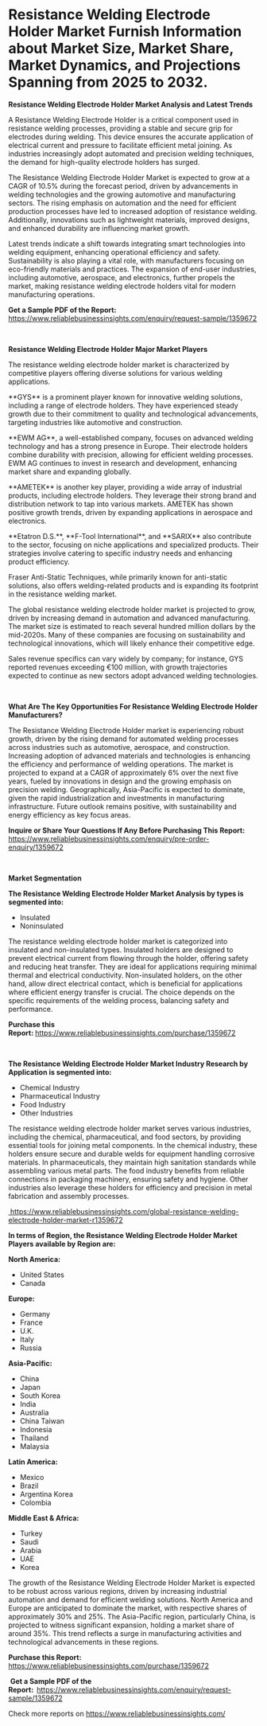 <p><h1>Resistance Welding Electrode Holder Market Furnish Information about Market Size, Market Share, Market Dynamics, and Projections Spanning from 2025 to 2032.</h1></p><p><strong>Resistance Welding Electrode Holder Market Analysis and Latest Trends</strong></p>
<p><p>A Resistance Welding Electrode Holder is a critical component used in resistance welding processes, providing a stable and secure grip for electrodes during welding. This device ensures the accurate application of electrical current and pressure to facilitate efficient metal joining. As industries increasingly adopt automated and precision welding techniques, the demand for high-quality electrode holders has surged.</p><p>The Resistance Welding Electrode Holder Market is expected to grow at a CAGR of 10.5% during the forecast period, driven by advancements in welding technologies and the growing automotive and manufacturing sectors. The rising emphasis on automation and the need for efficient production processes have led to increased adoption of resistance welding. Additionally, innovations such as lightweight materials, improved designs, and enhanced durability are influencing market growth.</p><p>Latest trends indicate a shift towards integrating smart technologies into welding equipment, enhancing operational efficiency and safety. Sustainability is also playing a vital role, with manufacturers focusing on eco-friendly materials and practices. The expansion of end-user industries, including automotive, aerospace, and electronics, further propels the market, making resistance welding electrode holders vital for modern manufacturing operations.</p></p>
<p><strong>Get a Sample PDF of the Report:&nbsp;</strong> <a href="https://www.reliablebusinessinsights.com/enquiry/request-sample/1359672?utm_campaign=2440&utm_medium=2&utm_source=Github&utm_content=ia&utm_term=22032025&utm_id=resistance-welding-electrode-holder">https://www.reliablebusinessinsights.com/enquiry/request-sample/1359672</a></p>
<p>&nbsp;</p>
<p><strong>Resistance Welding Electrode Holder Major Market Players</strong></p>
<p><p>The resistance welding electrode holder market is characterized by competitive players offering diverse solutions for various welding applications. </p><p>**GYS** is a prominent player known for innovative welding solutions, including a range of electrode holders. They have experienced steady growth due to their commitment to quality and technological advancements, targeting industries like automotive and construction.</p><p>**EWM AG**, a well-established company, focuses on advanced welding technology and has a strong presence in Europe. Their electrode holders combine durability with precision, allowing for efficient welding processes. EWM AG continues to invest in research and development, enhancing market share and expanding globally.</p><p>**AMETEK** is another key player, providing a wide array of industrial products, including electrode holders. They leverage their strong brand and distribution network to tap into various markets. AMETEK has shown positive growth trends, driven by expanding applications in aerospace and electronics.</p><p>**Etatron D.S.**, **F-Tool International**, and **SARIX** also contribute to the sector, focusing on niche applications and specialized products. Their strategies involve catering to specific industry needs and enhancing product efficiency.</p><p>Fraser Anti-Static Techniques, while primarily known for anti-static solutions, also offers welding-related products and is expanding its footprint in the resistance welding market.</p><p>The global resistance welding electrode holder market is projected to grow, driven by increasing demand in automation and advanced manufacturing. The market size is estimated to reach several hundred million dollars by the mid-2020s. Many of these companies are focusing on sustainability and technological innovations, which will likely enhance their competitive edge. </p><p>Sales revenue specifics can vary widely by company; for instance, GYS reported revenues exceeding €100 million, with growth trajectories expected to continue as new sectors adopt advanced welding technologies.</p></p>
<p>&nbsp;</p>
<p><strong>What Are The Key Opportunities For Resistance Welding Electrode Holder Manufacturers?</strong></p>
<p><p>The Resistance Welding Electrode Holder market is experiencing robust growth, driven by the rising demand for automated welding processes across industries such as automotive, aerospace, and construction. Increasing adoption of advanced materials and technologies is enhancing the efficiency and performance of welding operations. The market is projected to expand at a CAGR of approximately 6% over the next five years, fueled by innovations in design and the growing emphasis on precision welding. Geographically, Asia-Pacific is expected to dominate, given the rapid industrialization and investments in manufacturing infrastructure. Future outlook remains positive, with sustainability and energy efficiency as key focus areas.</p></p>
<p><strong>Inquire or Share Your Questions If Any Before Purchasing This Report:</strong> <a href="https://www.reliablebusinessinsights.com/enquiry/pre-order-enquiry/1359672?utm_campaign=2440&utm_medium=2&utm_source=Github&utm_content=ia&utm_term=22032025&utm_id=resistance-welding-electrode-holder">https://www.reliablebusinessinsights.com/enquiry/pre-order-enquiry/1359672</a></p>
<p>&nbsp;</p>
<p><strong>Market Segmentation</strong></p>
<p><strong>The Resistance Welding Electrode Holder Market Analysis by types is segmented into:</strong></p>
<p><ul><li>Insulated</li><li>Noninsulated</li></ul></p>
<p><p>The resistance welding electrode holder market is categorized into insulated and non-insulated types. Insulated holders are designed to prevent electrical current from flowing through the holder, offering safety and reducing heat transfer. They are ideal for applications requiring minimal thermal and electrical conductivity. Non-insulated holders, on the other hand, allow direct electrical contact, which is beneficial for applications where efficient energy transfer is crucial. The choice depends on the specific requirements of the welding process, balancing safety and performance.</p></p>
<p><strong>Purchase this Report:&nbsp;</strong><a href="https://www.reliablebusinessinsights.com/purchase/1359672?utm_campaign=2440&utm_medium=2&utm_source=Github&utm_content=ia&utm_term=22032025&utm_id=resistance-welding-electrode-holder">https://www.reliablebusinessinsights.com/purchase/1359672</a></p>
<p>&nbsp;</p>
<p><strong>The Resistance Welding Electrode Holder Market Industry Research by Application is segmented into:</strong></p>
<p><ul><li>Chemical Industry</li><li>Pharmaceutical Industry</li><li>Food Industry</li><li>Other Industries</li></ul></p>
<p><p>The resistance welding electrode holder market serves various industries, including the chemical, pharmaceutical, and food sectors, by providing essential tools for joining metal components. In the chemical industry, these holders ensure secure and durable welds for equipment handling corrosive materials. In pharmaceuticals, they maintain high sanitation standards while assembling various metal parts. The food industry benefits from reliable connections in packaging machinery, ensuring safety and hygiene. Other industries also leverage these holders for efficiency and precision in metal fabrication and assembly processes.</p></p>
<p><a href="https://www.reliablebusinessinsights.com/global-resistance-welding-electrode-holder-market-r1359672?utm_campaign=2440&utm_medium=2&utm_source=Github&utm_content=ia&utm_term=22032025&utm_id=resistance-welding-electrode-holder">&nbsp;https://www.reliablebusinessinsights.com/global-resistance-welding-electrode-holder-market-r1359672</a></p>
<p><strong>In terms of Region, the Resistance Welding Electrode Holder Market Players available by Region are:</strong></p>
<p>
    <p> <strong> North America: </strong>
        <ul>
            <li>United States</li>
            <li>Canada</li>
        </ul>
        </p> 
    <p> <strong> Europe: </strong>
        <ul>
            <li>Germany</li>
            <li>France</li>
            <li>U.K.</li>
            <li>Italy</li>
            <li>Russia</li>
        </ul>
        </p> 
    <p> <strong> Asia-Pacific: </strong>
        <ul>
            <li>China</li>
            <li>Japan</li>
            <li>South Korea</li>
            <li>India</li>
            <li>Australia</li>
            <li>China Taiwan</li>
            <li>Indonesia</li>
            <li>Thailand</li>
            <li>Malaysia</li>
        </ul>
        </p> 
    <p> <strong> Latin America: </strong>
        <ul>
            <li>Mexico</li>
            <li>Brazil</li>
            <li>Argentina Korea</li>
            <li>Colombia</li>
        </ul>
        </p> 
    <p> <strong> Middle East & Africa: </strong>
        <ul>
            <li>Turkey</li>
            <li>Saudi</li>
            <li>Arabia</li>
            <li>UAE</li>
            <li>Korea</li>
        </ul>
    </p>
    </p>
<p><p>The growth of the Resistance Welding Electrode Holder Market is expected to be robust across various regions, driven by increasing industrial automation and demand for efficient welding solutions. North America and Europe are anticipated to dominate the market, with respective shares of approximately 30% and 25%. The Asia-Pacific region, particularly China, is projected to witness significant expansion, holding a market share of around 35%. This trend reflects a surge in manufacturing activities and technological advancements in these regions.</p></p>
<p><strong>Purchase this Report: </strong><a href="https://www.reliablebusinessinsights.com/purchase/1359672?utm_campaign=2440&utm_medium=2&utm_source=Github&utm_content=ia&utm_term=22032025&utm_id=resistance-welding-electrode-holder">https://www.reliablebusinessinsights.com/purchase/1359672</a></p>
<p>&nbsp;<strong>Get a Sample PDF of the Report:&nbsp;&nbsp;</strong><a href="https://www.reliablebusinessinsights.com/enquiry/request-sample/1359672?utm_campaign=2440&utm_medium=2&utm_source=Github&utm_content=ia&utm_term=22032025&utm_id=resistance-welding-electrode-holder">https://www.reliablebusinessinsights.com/enquiry/request-sample/1359672</a></p>
<p><strong></strong></p>
<p>Check more reports on <a href="https://www.reliablebusinessinsights.com/?utm_campaign=2440&utm_medium=2&utm_source=Github&utm_content=ia&utm_term=22032025&utm_id=resistance-welding-electrode-holder">https://www.reliablebusinessinsights.com/</a></p>